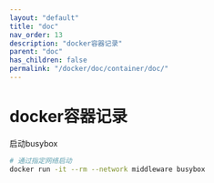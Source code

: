 ```yaml
---
layout: "default"
title: "doc"
nav_order: 13
description: "docker容器记录"
parent: "doc"
has_children: false
permalink: "/docker/doc/container/doc/"
---
```


# docker容器记录

启动busybox

```bash
# 通过指定网络启动
docker run -it --rm --network middleware busybox
```
